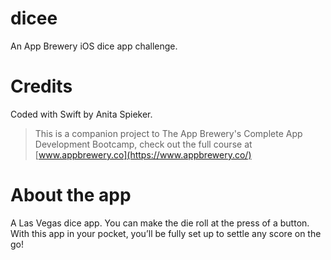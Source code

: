 # dicee
An App Brewery iOS dice app challenge. 

# Credits
Coded with Swift by Anita Spieker. 

>This is a companion project to The App Brewery's Complete App Development Bootcamp, check out the full course at [www.appbrewery.co](https://www.appbrewery.co/)

# About the app
A Las Vegas dice app. You can make the die roll at the press of a button. With this app in your pocket, you’ll be fully set up to settle any score on the go!

